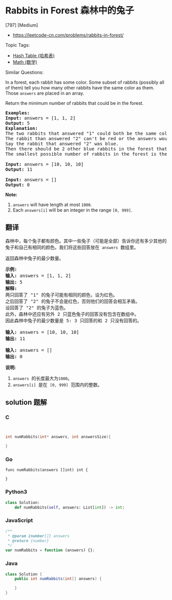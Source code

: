 # Rabbits in Forest 森林中的兔子

[797] [Medium]

- https://leetcode-cn.com/problems/rabbits-in-forest/

Topic Tags:

- [Hash Table (哈希表)](https://leetcode-cn.com/tag/hash-table/)
- [Math (数学)](https://leetcode-cn.com/tag/math/)

Similar Questions:

In a forest, each rabbit has some color. Some subset of rabbits (possibly all of them) tell you how many other rabbits have the same color as them. Those `answers` are placed in an array.

Return the minimum number of rabbits that could be in the forest.

<pre><strong>Examples:</strong>
<strong>Input:</strong> answers = [1, 1, 2]
<strong>Output:</strong> 5
<strong>Explanation:</strong>
The two rabbits that answered "1" could both be the same color, say red.
The rabbit than answered "2" can't be red or the answers would be inconsistent.
Say the rabbit that answered "2" was blue.
Then there should be 2 other blue rabbits in the forest that didn't answer into the array.
The smallest possible number of rabbits in the forest is therefore 5: 3 that answered plus 2 that didn't.

<strong>Input:</strong> answers = [10, 10, 10]
<strong>Output:</strong> 11

<strong>Input:</strong> answers = []
<strong>Output:</strong> 0
</pre>

**Note:**

1.  `answers` will have length at most `1000`.
2.  Each `answers[i]` will be an integer in the range `[0, 999]`.

## 翻译

森林中，每个兔子都有颜色。其中一些兔子（可能是全部）告诉你还有多少其他的兔子和自己有相同的颜色。我们将这些回答放在  `answers`  数组里。

返回森林中兔子的最少数量。

<pre><strong>示例:</strong>
<strong>输入:</strong> answers = [1, 1, 2]
<strong>输出:</strong> 5
<strong>解释:</strong>
两只回答了 "1" 的兔子可能有相同的颜色，设为红色。
之后回答了 "2" 的兔子不会是红色，否则他们的回答会相互矛盾。
设回答了 "2" 的兔子为蓝色。
此外，森林中还应有另外 2 只蓝色兔子的回答没有包含在数组中。
因此森林中兔子的最少数量是 5: 3 只回答的和 2 只没有回答的。

<strong>输入:</strong> answers = [10, 10, 10]
<strong>输出:</strong> 11

<strong>输入:</strong> answers = []
<strong>输出:</strong> 0
</pre>

**说明:**

1.  `answers`  的长度最大为`1000`。
2.  `answers[i]`  是在  `[0, 999]`  范围内的整数。

## solution 题解

### C

```c


int numRabbits(int* answers, int answersSize){

}


```

### Go

```golang
func numRabbits(answers []int) int {

}
```

### Python3

```python
class Solution:
    def numRabbits(self, answers: List[int]) -> int:

```

### JavaScript

```javascript
/**
 * @param {number[]} answers
 * @return {number}
 */
var numRabbits = function (answers) {};
```

### Java

```java
class Solution {
    public int numRabbits(int[] answers) {

    }
}
```
